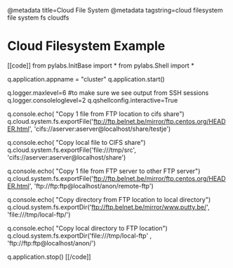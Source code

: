 @metadata title=Cloud File System
@metadata tagstring=cloud filesystem file system fs cloudfs


# Cloud Filesystem Example

[[code]]
from pylabs.InitBase import *
from pylabs.Shell import *
 
q.application.appname = "cluster"
q.application.start()
 
q.logger.maxlevel=6 #to make sure we see output from SSH sessions
q.logger.consoleloglevel=2
q.qshellconfig.interactive=True
 
q.console.echo( "Copy 1 file from FTP location to cifs share")
q.cloud.system.fs.exportFile('ftp://ftp.belnet.be/mirror/ftp.centos.org/HEADER.html',  'cifs://aserver:aserver@localhost/share/testje')
 
q.console.echo( "Copy local file to CIFS share")
q.cloud.system.fs.exportFile('file:///tmp/src', 'cifs://aserver:aserver@localhost/share')
 
q.console.echo( "Copy 1 file from FTP server to other FTP server")
q.cloud.system.fs.exportFile('ftp://ftp.belnet.be/mirror/ftp.centos.org/HEADER.html', 'ftp://ftp:ftp@localhost/anon/remote-ftp')
 
q.console.echo( "Copy directory from FTP location to local directory")
q.cloud.system.fs.exportDir('ftp://ftp.belnet.be/mirror/www.putty.be/', 'file:///tmp/local-ftp/')
 
q.console.echo( "Copy local directory to FTP location")
q.cloud.system.fs.exportDir('file:///tmp/local-ftp' , 'ftp://ftp:ftp@localhost/anon/')
 
q.application.stop()
[[/code]]